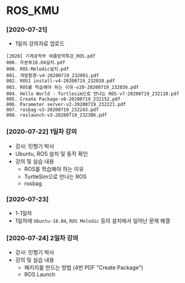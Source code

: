 # ROS_KMU

### [2020-07-21]

* 1일차 강의자료 업로드
```
[2020] 기계공학부 여름방학특강_ROS.pdf
000. 우분투18.04설치.pdf
000. ROS-Melodic설치.pdf
001. 개발환경-v4-20200719_232001.pdf
002. ROS1 install-v4-20200719_232018.pdf
003. ROS를 학습해야 하는 이유-v20-20200719_232036.pdf
004. Hello World - Turtlesim으로 만나는 ROS-v7-20200719_232110.pdf
005. Create Package-v8-20200719_232152.pdf
006. Parameter server-v2-20200719_232221.pdf
007. rosbag-v3-20200719_232243.pdf
008. roslaunch-v3-20200719_232306.pdf
```

### [2020-07-22] 1일차 강의

* 강사: 민형기 박사
* Ubuntu, ROS 설치 및 동작 확인
* 강의 및 실습 내용
  - ROS를 학습해야 하는 이유
  - TurtleSim으로 만나는 ROS
  - rosbag

### [2020-07-23]

* 1-1일차
* 1일차에 `Ubuntu-18.04`, `ROS Melodic` 등의 설치에서 일어난 문제 해결

### [2020-07-24] 2일차 강의

* 강사: 민형기 박사
* 강의 및 실습 내용
  - 패키지를 만드는 방법 (4번 PDF "Create Package")
  - ROS Launch